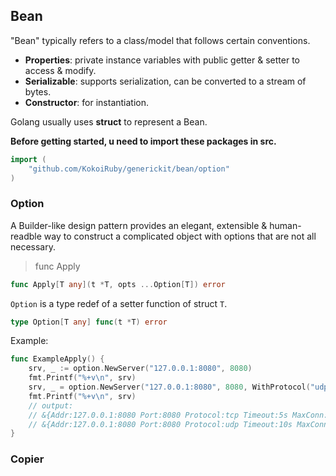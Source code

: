 ## Bean

"Bean" typically refers to a class/model that follows certain conventions.

- **Properties**: private instance variables with public getter & setter to access & modify.
- **Serializable**: supports serialization, can be converted to a stream of bytes.
- **Constructor**: for instantiation.

Golang usually uses **struct** to represent a Bean.

**Before getting started, u need to import these packages in src.**

```go
import (
    "github.com/KokoiRuby/generickit/bean/option"
)
```

### Option

A Builder-like design pattern provides an elegant, extensible & human-readble way to construct a complicated object with options that are not all necessary.

> func Apply

```go
func Apply[T any](t *T, opts ...Option[T]) error
```

`Option` is a type redef of a setter function of struct `T`.

```go
type Option[T any] func(t *T) error
```

Example:

```go
func ExampleApply() {
	srv, _ := option.NewServer("127.0.0.1:8080", 8080)
	fmt.Printf("%+v\n", srv)
	srv, _ = option.NewServer("127.0.0.1:8080", 8080, WithProtocol("udp"), WithTimeout(10*time.Second), WithMaxConn(50))
	fmt.Printf("%+v\n", srv)
	// output:
	// &{Addr:127.0.0.1:8080 Port:8080 Protocol:tcp Timeout:5s MaxConn:100 TLS:<nil>}
	// &{Addr:127.0.0.1:8080 Port:8080 Protocol:udp Timeout:10s MaxConn:50 TLS:<nil>}
}
```

### Copier